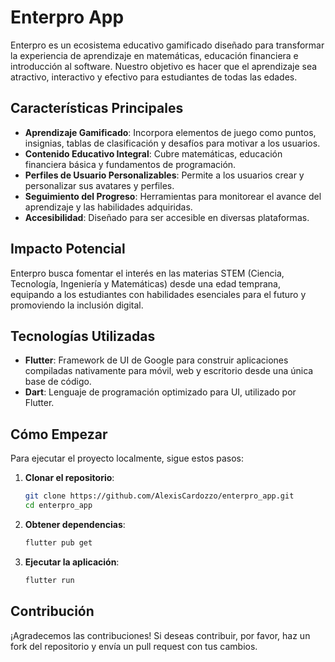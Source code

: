 # Enterpro App

Enterpro es un ecosistema educativo gamificado diseñado para transformar la experiencia de aprendizaje en matemáticas, educación financiera e introducción al software. Nuestro objetivo es hacer que el aprendizaje sea atractivo, interactivo y efectivo para estudiantes de todas las edades.

## Características Principales

- **Aprendizaje Gamificado**: Incorpora elementos de juego como puntos, insignias, tablas de clasificación y desafíos para motivar a los usuarios.
- **Contenido Educativo Integral**: Cubre matemáticas, educación financiera básica y fundamentos de programación.
- **Perfiles de Usuario Personalizables**: Permite a los usuarios crear y personalizar sus avatares y perfiles.
- **Seguimiento del Progreso**: Herramientas para monitorear el avance del aprendizaje y las habilidades adquiridas.
- **Accesibilidad**: Diseñado para ser accesible en diversas plataformas.

## Impacto Potencial

Enterpro busca fomentar el interés en las materias STEM (Ciencia, Tecnología, Ingeniería y Matemáticas) desde una edad temprana, equipando a los estudiantes con habilidades esenciales para el futuro y promoviendo la inclusión digital.

## Tecnologías Utilizadas

- **Flutter**: Framework de UI de Google para construir aplicaciones compiladas nativamente para móvil, web y escritorio desde una única base de código.
- **Dart**: Lenguaje de programación optimizado para UI, utilizado por Flutter.

## Cómo Empezar

Para ejecutar el proyecto localmente, sigue estos pasos:

1.  **Clonar el repositorio**:
    ```bash
    git clone https://github.com/AlexisCardozzo/enterpro_app.git
    cd enterpro_app
    ```

2.  **Obtener dependencias**:
    ```bash
    flutter pub get
    ```

3.  **Ejecutar la aplicación**:
    ```bash
    flutter run
    ```

## Contribución

¡Agradecemos las contribuciones! Si deseas contribuir, por favor, haz un fork del repositorio y envía un pull request con tus cambios.
